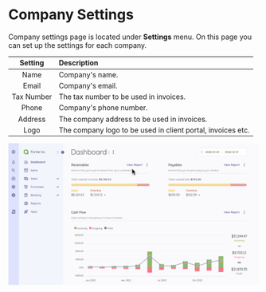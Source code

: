 Company Settings
================

Company settings page is located under **Settings** menu. On this page you can set up the settings for each company.

|  Setting   | Description                                                 |
| :--------: | :---------------------------------------------------------- |
|    Name    | Company's name.                                             |
|   Email    | Company's email.                                            |
| Tax Number | The tax number to be used in invoices.                      |
|   Phone    | Company's phone number.                                     |
|  Address   | The company address to be used in invoices.                 |
|    Logo    | The company logo to be used in client portal, invoices etc. |

![general company](_images/company.gif)
